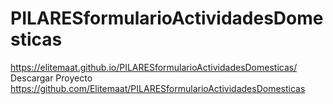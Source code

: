 # PILARESformularioActividadesDomesticas

https://elitemaat.github.io/PILARESformularioActividadesDomesticas/
Descargar Proyecto
https://github.com/Elitemaat/PILARESformularioActividadesDomesticas
